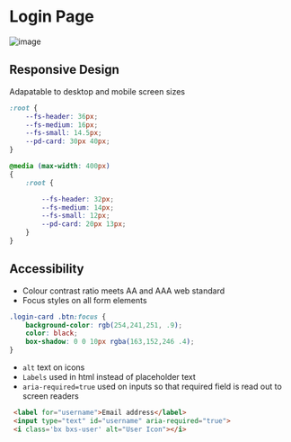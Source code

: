 # Login Page

![image](https://github.com/gabrielrowan/LoginPageFE/assets/86267314/ae13d5a8-ed93-46ea-9483-471b38859a7b)

## Responsive Design

Adapatable to desktop and mobile screen sizes

```css
:root {
    --fs-header: 36px;
    --fs-medium: 16px;
    --fs-small: 14.5px;
    --pd-card: 30px 40px;
}

@media (max-width: 400px)
{
    :root {

        --fs-header: 32px;
        --fs-medium: 14px;
        --fs-small: 12px;
        --pd-card: 20px 13px;
    }
}
```

## Accessibility

* Colour contrast ratio meets AA and AAA web standard
* Focus styles on all form elements

```css
.login-card .btn:focus {
    background-color: rgb(254,241,251, .9);
    color: black;
    box-shadow: 0 0 10px rgba(163,152,246 .4);
}
```

* `alt` text on icons
* `Labels` used in html instead of placeholder text
* `aria-required=true` used on inputs so that required field is read out to screen readers

```html
 <label for="username">Email address</label>
 <input type="text" id="username" aria-required="true">
 <i class='bx bxs-user' alt="User Icon"></i>
```
  
